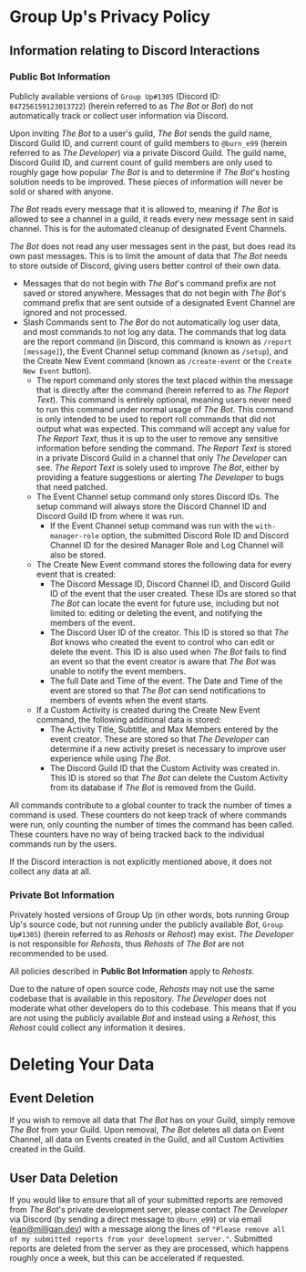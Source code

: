 # Group Up's Privacy Policy
## Information relating to Discord Interactions
### Public Bot Information
Publicly available versions of `Group Up#1305` (Discord ID: `847256159123013722`) (herein referred to as _The Bot_ or _Bot_) do not automatically track or collect user information via Discord.

Upon inviting _The Bot_ to a user's guild, _The Bot_ sends the guild name, Discord Guild ID, and current count of guild members to `@burn_e99` (herein referred to as _The Developer_) via a private Discord Guild.  The guild name, Discord Guild ID, and current count of guild members are only used to roughly gage how popular _The Bot_ is and to determine if _The Bot_'s hosting solution needs to be improved.  These pieces of information will never be sold or shared with anyone.

_The Bot_ reads every message that it is allowed to, meaning if _The Bot_ is allowed to see a channel in a guild, it reads every new message sent in said channel.  This is for the automated cleanup of designated Event Channels.

_The Bot_ does not read any user messages sent in the past, but does read its own past messages.  This is to limit the amount of data that _The Bot_ needs to store outside of Discord, giving users better control of their own data.

* Messages that do not begin with _The Bot_'s command prefix are not saved or stored anywhere.  Messages that do not begin with _The Bot_'s command prefix that are sent outside of a designated Event Channel are ignored and not processed.
* Slash Commands sent to _The Bot_ do not automatically log user data, and most commands to not log any data.  The commands that log data are the report command (in Discord, this command is known as `/report [message]`), the Event Channel setup command (known as `/setup`), and the Create New Event command (known as `/create-event` or the `Create New Event` button).
  * The report command only stores the text placed within the message that is directly after the command (herein referred to as _The Report Text_).  This command is entirely optional, meaning users never need to run this command under normal usage of _The Bot_.  This command is only intended to be used to report roll commands that did not output what was expected.  This command will accept any value for _The Report Text_, thus it is up to the user to remove any sensitive information before sending the command.  _The Report Text_ is stored in a private Discord Guild in a channel that only _The Developer_ can see.  _The Report Text_ is solely used to improve _The Bot_, either by providing a feature suggestions or alerting _The Developer_ to bugs that need patched.
  * The Event Channel setup command only stores Discord IDs.  The setup command will always store the Discord Channel ID and Discord Guild ID from where it was run.
    * If the Event Channel setup command was run with the `with-manager-role` option, the submitted Discord Role ID and Discord Channel ID for the desired Manager Role and Log Channel will also be stored.
  * The Create New Event command stores the following data for every event that is created:
    * The Discord Message ID, Discord Channel ID, and Discord Guild ID of the event that the user created.  These IDs are stored so that _The Bot_ can locate the event for future use, including but not limited to: editing or deleting the event, and notifying the members of the event.
    * The Discord User ID of the creator.  This ID is stored so that _The Bot_ knows who created the event to control who can edit or delete the event.  This ID is also used when _The Bot_ fails to find an event so that the event creator is aware that _The Bot_ was unable to notify the event members.
    * The full Date and Time of the event.  The Date and Time of the event are stored so that _The Bot_ can send notifications to members of events when the event starts.
  * If a Custom Activity is created during the Create New Event command, the following additional data is stored:
    * The Activity Title, Subtitle, and Max Members entered by the event creator.  These are stored so that _The Developer_ can determine if a new activity preset is necessary to improve user experience while using _The Bot_.
    * The Discord Guild ID that the Custom Activity was created in.  This ID is stored so that _The Bot_ can delete the Custom Activity from its database if _The Bot_ is removed from the Guild.

All commands contribute to a global counter to track the number of times a command is used.  These counters do not keep track of where commands were run, only counting the number of times the command has been called.  These counters have no way of being tracked back to the individual commands run by the users.

If the Discord interaction is not explicitly mentioned above, it does not collect any data at all.

### Private Bot Information
Privately hosted versions of Group Up (in other words, bots running Group Up's source code, but not running under the publicly available _Bot_, `Group Up#1305`) (herein referred to as _Rehosts_ or _Rehost_) may exist.  _The Developer_ is not responsible for _Rehosts_, thus _Rehosts_ of _The Bot_ are not recommended to be used.

All policies described in **Public Bot Information** apply to _Rehosts_.

Due to the nature of open source code, _Rehosts_ may not use the same codebase that is available in this repository.  _The Developer_ does not moderate what other developers do to this codebase.  This means that if you are not using the publicly available _Bot_ and instead using a _Rehost_, this _Rehost_ could collect any information it desires.

# Deleting Your Data
## Event Deletion
If you wish to remove all data that _The Bot_ has on your Guild, simply remove _The Bot_ from your Guild.  Upon removal, _The Bot_ deletes all data on Event Channel, all data on Events created in the Guild, and all Custom Activities created in the Guild.

## User Data Deletion
If you would like to ensure that all of your submitted reports are removed from _The Bot_'s private development server, please contact _The Developer_ via Discord (by sending a direct message to `@burn_e99`) or via email (<ean@milligan.dev>) with a message along the lines of `"Please remove all of my submitted reports from your development server."`.  Submitted reports are deleted from the server as they are processed, which happens roughly once a week, but this can be accelerated if requested.
